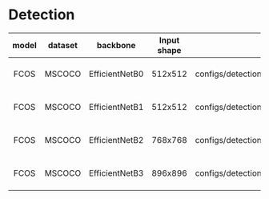 # Detection
|   model              |  dataset |   backbone     |   Input shape      |   config  |  ckpt download        |  demo download       |
| :----------:          | :-------:|  :--------:    |  :------------:    | :------: |        :--------:      | :--------:           |
| FCOS | MSCOCO | EfficientNetB0 | 512x512 | configs/detection/fcos/fcos_efficientnetb0_mscoco.py | wget -c ftp://openexplorer@vrftp.horizon.ai/horizon_torch_samples/3.0.32/py310/modelzoo/qat_origin_modelzoo/fcos_efficientnetb0_mscoco/* --ftp-password='c5R,2!pG' | wget -c ftp://openexplorer@vrftp.horizon.ai/horizon_torch_samples/3.0.32/py310/demo/fcos_efficientnetb0_mscoco/* --ftp-password='c5R,2!pG' |
| FCOS | MSCOCO | EfficientNetB1 | 512x512 | configs/detection/fcos/fcos_efficientnetb1_mscoco.py | wget -c ftp://openexplorer@vrftp.horizon.ai/horizon_torch_samples/3.0.32/py310/modelzoo/qat_origin_modelzoo/fcos_efficientnetb1_mscoco/* --ftp-password='c5R,2!pG' | wget -c ftp://openexplorer@vrftp.horizon.ai/horizon_torch_samples/3.0.32/py310/demo/fcos_efficientnetb1_mscoco/* --ftp-password='c5R,2!pG' |
| FCOS | MSCOCO | EfficientNetB2 | 768x768 | configs/detection/fcos/fcos_efficientnetb2_mscoco.py | wget -c ftp://openexplorer@vrftp.horizon.ai/horizon_torch_samples/3.0.32/py310/modelzoo/qat_origin_modelzoo/fcos_efficientnetb2_mscoco/* --ftp-password='c5R,2!pG' | wget -c ftp://openexplorer@vrftp.horizon.ai/horizon_torch_samples/3.0.32/py310/demo/fcos_efficientnetb2_mscoco/* --ftp-password='c5R,2!pG' |
| FCOS | MSCOCO | EfficientNetB3 | 896x896 | configs/detection/fcos/fcos_efficientnetb3_mscoco.py | wget -c ftp://openexplorer@vrftp.horizon.ai/horizon_torch_samples/3.0.32/py310/modelzoo/qat_origin_modelzoo/fcos_efficientnetb3_mscoco/* --ftp-password='c5R,2!pG' | wget -c ftp://openexplorer@vrftp.horizon.ai/horizon_torch_samples/3.0.32/py310/demo/fcos_efficientnetb3_mscoco/* --ftp-password='c5R,2!pG' |

